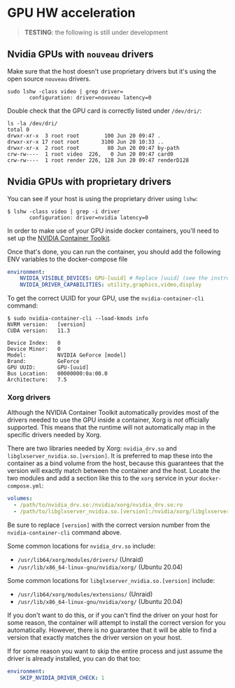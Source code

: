 # GPU HW acceleration

> **TESTING**: the following is still under development

## Nvidia GPUs with `nouveau` drivers

Make sure that the host doesn't use proprietary drivers but it's using the open source `nouveau` drivers.
```
sudo lshw -class video | grep driver=
       configuration: driver=nouveau latency=0
```

Double check that the GPU card is correctly listed under `/dev/dri/`:
```
ls -la /dev/dri/
total 0
drwxr-xr-x  3 root root        100 Jun 20 09:47 .
drwxr-xr-x 17 root root       3100 Jun 20 10:33 ..
drwxr-xr-x  2 root root         80 Jun 20 09:47 by-path
crw-rw----  1 root video  226,   0 Jun 20 09:47 card0
crw-rw----  1 root render 226, 128 Jun 20 09:47 renderD128
```

## Nvidia GPUs with proprietary drivers

You can see if your host is using the proprietary driver using `lshw`:
```console
$ lshw -class video | grep -i driver
       configuration: driver=nvidia latency=0
```

In order to make use of your GPU inside docker containers, you'll need to set up the [NVIDIA Container Toolkit](https://github.com/NVIDIA/nvidia-docker).

Once that's done, you can run the container, you should add the following ENV variables to the docker-compose file

```yaml
environment: 
    NVIDIA_VISIBLE_DEVICES: GPU-[uuid] # Replace [uuid] (see the instructions)
    NVIDIA_DRIVER_CAPABILITIES: utility,graphics,video,display
```

To get the correct UUID for your GPU, use the `nvidia-container-cli` command:
```console
$ sudo nvidia-container-cli --load-kmods info
NVRM version:   [version]
CUDA version:   11.3

Device Index:   0
Device Minor:   0
Model:          NVIDIA GeForce [model]
Brand:          GeForce
GPU UUID:       GPU-[uuid]
Bus Location:   00000000:0a:00.0
Architecture:   7.5
```

### Xorg drivers

Although the NVIDIA Container Toolkit automatically provides most of the drivers needed to use the GPU inside a container, Xorg is _not_ officially supported.  This means that the runtime will not automatically map in the specific drivers needed by Xorg.

There are two libraries needed by Xorg: `nvidia_drv.so` and `libglxserver_nvidia.so.[version]`.  It is preferred to map these into the container as a bind volume from the host, because this guarantees that the version will exactly match between the container and the host.  Locate the two modules and add a section like this to the `xorg` service in your `docker-compose.yml`:
```yaml
volumes:
  - /path/to/nvidia_drv.so:/nvidia/xorg/nvidia_drv.so:ro
  - /path/to/libglxserver_nvidia.so.[version]:/nvidia/xorg/libglxserver_nvidia.so:ro
```

Be sure to replace `[version]` with the correct version number from the `nvidia-container-cli` command above.

Some common locations for `nvidia_drv.so` include:
 * `/usr/lib64/xorg/modules/drivers/` (Unraid)
 * `/usr/lib/x86_64-linux-gnu/nvidia/xorg/` (Ubuntu 20.04)

Some common locations for `libglxserver_nvidia.so.[version]` include:
 * `/usr/lib64/xorg/modules/extensions/` (Unraid)
 * `/usr/lib/x86_64-linux-gnu/nvidia/xorg/` (Ubuntu 20.04)

If you don't want to do this, or if you can't find the driver on your host for some reason, the container will attempt to install the correct version for you automatically.  However, there is no guarantee that it will be able to find a version that exactly matches the driver version on your host.

If for some reason you want to skip the entire process and just assume the driver is already installed, you can do that too:
```yaml
environment:
    SKIP_NVIDIA_DRIVER_CHECK: 1
```